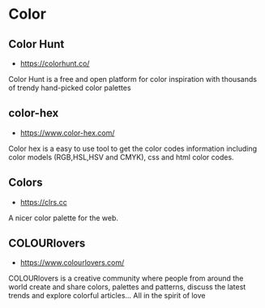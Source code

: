 # Color

## Color Hunt

- <https://colorhunt.co/>

Color Hunt is a free and open platform for color inspiration with thousands of trendy hand-picked color palettes

## color-hex

- <https://www.color-hex.com/>

Color hex is a easy to use tool to get the color codes information including color models (RGB,HSL,HSV and CMYK), css and html color codes.

## Colors

- <https://clrs.cc>

A nicer color palette for the web.

## COLOURlovers

- <https://www.colourlovers.com/>

COLOURlovers is a creative community where people from around the world create and share colors, palettes and patterns, discuss the latest trends and explore colorful articles... All in the spirit of love
